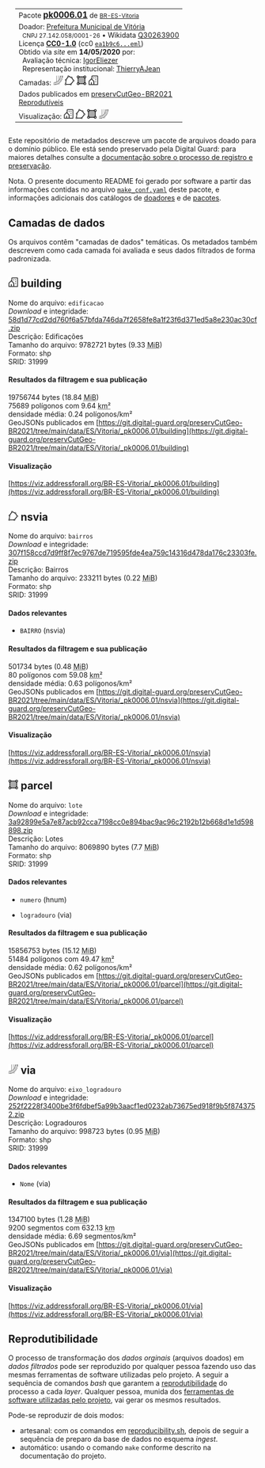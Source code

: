 <aside>
<table align="right" style="padding: 1em">
<tr><td>Pacote <a target="_git" title="link canônico para o git deste pacote" href="https://git.digital-guard.org/preserv-BR/blob/main/data/ES/Vitoria/_pk0006.01"><big><b>pk0006.01</b></big></a> de <small><a target="_afacodes" title="Jurisdição" href="https://afa.codes/BR-ES-Vitoria">BR-ES-Vitoria</a></small>
</td></tr>
<tr><td>
Doador: <a rel="external" target="_doador" href="https://www.vitoria.es.gov.br/">Prefeitura Municipal de Vitória</a>
<br/>&nbsp; <small>CNPJ 27.142.058/0001-26</small> • Wikidata <a rel="external" target="_doador" title="link descritor Wikidata do doador" href="https://www.wikidata.org/wiki/Q30263900">Q30263900</a></small><br/>
Licença <a rel="external" target="_doador" href="https://creativecommons.org/publicdomain/zero/1.0/"><b>CC0-1.0</b></a> (cc0 <a title="SHA256 ea1b9c60680466bc015231fa9438a64704ecb3bd24875b47af3736eace3e9b44.eml" href="http://dl.digital-guard.org/ea1b9c60680466bc015231fa9438a64704ecb3bd24875b47af3736eace3e9b44.eml"><code>ea1b9c6...eml</code></a>)<br/>
Obtido via <i>site</i> em <b>14/05/2020</b> por:
<br/>&nbsp; Avaliação técnica: <a rel="external" target="_gitPerson" title="usuário Git" href="https://github.com/IgorEliezer">IgorEliezer</a>
<br/>&nbsp; Representação institucional: <a rel="external" target="_gitPerson" title="usuário Git" href="https://github.com/ThierryAJean">ThierryAJean</a><br/>
</td></tr>
<tr><td>Camadas: <a title="via" href="#-via"><img src="https://raw.githubusercontent.com/digital-guard/preserv/main/docs/assets/layerIcon-via.png" alt="via" width="20"/></a> <a title="nsvia" href="#-nsvia"><img src="https://raw.githubusercontent.com/digital-guard/preserv/main/docs/assets/layerIcon-nsvia.png" alt="nsvia" width="20"/></a> <a title="parcel" href="#-parcel"><img src="https://raw.githubusercontent.com/digital-guard/preserv/main/docs/assets/layerIcon-parcel.png" alt="parcel" width="20"/></a> <a title="building" href="#-building"><img src="https://raw.githubusercontent.com/digital-guard/preserv/main/docs/assets/layerIcon-building.png" alt="building" width="20"/></a> </td></tr>
<tr><td>Dados publicados em <a href="https://git.digital-guard.org/preservCutGeo-BR2021/tree/main/data/ES/Vitoria/_pk0006.01">preservCutGeo-BR2021</a><br/><a href="#reprodutibilidade">Reprodutíveis</a></td></tr>
<tr><td>Visualização: <a title="building" href="https://viz.addressforall.org/BR-ES-Vitoria/_pk0006.01/building"><img src="https://raw.githubusercontent.com/digital-guard/preserv/main/docs/assets/layerIcon-building.png" alt="building" width="20"/></a> <a title="nsvia" href="https://viz.addressforall.org/BR-ES-Vitoria/_pk0006.01/nsvia"><img src="https://raw.githubusercontent.com/digital-guard/preserv/main/docs/assets/layerIcon-nsvia.png" alt="nsvia" width="20"/></a> <a title="parcel" href="https://viz.addressforall.org/BR-ES-Vitoria/_pk0006.01/parcel"><img src="https://raw.githubusercontent.com/digital-guard/preserv/main/docs/assets/layerIcon-parcel.png" alt="parcel" width="20"/></a> <a title="via" href="https://viz.addressforall.org/BR-ES-Vitoria/_pk0006.01/via"><img src="https://raw.githubusercontent.com/digital-guard/preserv/main/docs/assets/layerIcon-via.png" alt="via" width="20"/></a> </td></tr>
</table>
</aside>

<section>

Este repositório de metadados descreve um pacote de arquivos doado para o domínio público. Ele está sendo preservado pela Digital Guard: para maiores detalhes consulte a [documentação sobre o processo de registro e preservação](https://wiki.addressforall.org/doc/Documentação_Digital-guard).

Nota. O presente documento README foi gerado por software a partir das informações contidas no arquivo [`make_conf.yaml`](https://git.digital-guard.org/preserv-BR/blob/main/data/ES/Vitoria/_pk0006.01/make_conf.yaml) deste pacote, e informações adicionais dos catálogos de [doadores](https://git.digital-guard.org/preserv-BR/blob/main/data/donor.csv) e de [pacotes](https://git.digital-guard.org/preserv-BR/blob/main/data/donatedPack.csv).

# Camadas de dados

Os arquivos contêm "camadas de dados" temáticas. Os metadados também descrevem como cada camada foi avaliada e seus dados filtrados de forma padronizada.

## <img src="https://raw.githubusercontent.com/digital-guard/preserv/main/docs/assets/layerIcon-building.png" alt="building" width="20"/> building

Nome do arquivo: `edificacao`<br/>*Download* e integridade: [58d1d77cd2dd760f6a57bfda746da7f2658fe8a1f23f6d371ed5a8e230ac30cf.zip](http://dl.digital-guard.org/58d1d77cd2dd760f6a57bfda746da7f2658fe8a1f23f6d371ed5a8e230ac30cf.zip)<br/>Descrição: Edificações<br/>Tamanho do arquivo: 9782721 bytes (9.33 <abbr title="mebibyte">MiB</abbr>)<br/>Formato: shp<br/>SRID: 31999

#### Resultados da filtragem e sua publicação
19756744 bytes (18.84 <abbr title="mebibyte">MiB</abbr>)<br/>75689 polígonos com 9.64 <abbr title="quilômetros quadrados">km²</abbr><br/>densidade média: 0.24 polígonos/km²<br/>GeoJSONs publicados em [https://git.digital-guard.org/preservCutGeo-BR2021/tree/main/data/ES/Vitoria/_pk0006.01/building](https://git.digital-guard.org/preservCutGeo-BR2021/tree/main/data/ES/Vitoria/_pk0006.01/building)

#### Visualização
[https://viz.addressforall.org/BR-ES-Vitoria/_pk0006.01/building](https://viz.addressforall.org/BR-ES-Vitoria/_pk0006.01/building)
## <img src="https://raw.githubusercontent.com/digital-guard/preserv/main/docs/assets/layerIcon-nsvia.png" alt="nsvia" width="20"/> nsvia

Nome do arquivo: `bairros`<br/>*Download* e integridade: [307f158ccd7d9ff8f7ec9767de719595fde4ea759c14316d478da176c23303fe.zip](http://dl.digital-guard.org/307f158ccd7d9ff8f7ec9767de719595fde4ea759c14316d478da176c23303fe.zip)<br/>Descrição: Bairros<br/>Tamanho do arquivo: 233211 bytes (0.22 <abbr title="mebibyte">MiB</abbr>)<br/>Formato: shp<br/>SRID: 31999

#### Dados relevantes
* `BAIRRO` (nsvia)

#### Resultados da filtragem e sua publicação
501734 bytes (0.48 <abbr title="mebibyte">MiB</abbr>)<br/>80 polígonos com 59.08 <abbr title="quilômetros quadrados">km²</abbr><br/>densidade média: 0.63 polígonos/km²<br/>GeoJSONs publicados em [https://git.digital-guard.org/preservCutGeo-BR2021/tree/main/data/ES/Vitoria/_pk0006.01/nsvia](https://git.digital-guard.org/preservCutGeo-BR2021/tree/main/data/ES/Vitoria/_pk0006.01/nsvia)

#### Visualização
[https://viz.addressforall.org/BR-ES-Vitoria/_pk0006.01/nsvia](https://viz.addressforall.org/BR-ES-Vitoria/_pk0006.01/nsvia)
## <img src="https://raw.githubusercontent.com/digital-guard/preserv/main/docs/assets/layerIcon-parcel.png" alt="parcel" width="20"/> parcel

Nome do arquivo: `lote`<br/>*Download* e integridade: [3a92899e5a7e87acb92cca7198cc0e894bac9ac96c2192b12b668d1e1d598898.zip](http://dl.digital-guard.org/3a92899e5a7e87acb92cca7198cc0e894bac9ac96c2192b12b668d1e1d598898.zip)<br/>Descrição: Lotes<br/>Tamanho do arquivo: 8069890 bytes (7.7 <abbr title="mebibyte">MiB</abbr>)<br/>Formato: shp<br/>SRID: 31999

#### Dados relevantes
* `numero` (hnum)

* `logradouro` (via)

#### Resultados da filtragem e sua publicação
15856753 bytes (15.12 <abbr title="mebibyte">MiB</abbr>)<br/>51484 polígonos com 49.47 <abbr title="quilômetros quadrados">km²</abbr><br/>densidade média: 0.62 polígonos/km²<br/>GeoJSONs publicados em [https://git.digital-guard.org/preservCutGeo-BR2021/tree/main/data/ES/Vitoria/_pk0006.01/parcel](https://git.digital-guard.org/preservCutGeo-BR2021/tree/main/data/ES/Vitoria/_pk0006.01/parcel)

#### Visualização
[https://viz.addressforall.org/BR-ES-Vitoria/_pk0006.01/parcel](https://viz.addressforall.org/BR-ES-Vitoria/_pk0006.01/parcel)
## <img src="https://raw.githubusercontent.com/digital-guard/preserv/main/docs/assets/layerIcon-via.png" alt="via" width="20"/> via

Nome do arquivo: `eixo_logradouro`<br/>*Download* e integridade: [252f2228f3400be3f6fdbef5a99b3aacf1ed0232ab73675ed918f9b5f8743752.zip](http://dl.digital-guard.org/252f2228f3400be3f6fdbef5a99b3aacf1ed0232ab73675ed918f9b5f8743752.zip)<br/>Descrição: Logradouros<br/>Tamanho do arquivo: 998723 bytes (0.95 <abbr title="mebibyte">MiB</abbr>)<br/>Formato: shp<br/>SRID: 31999

#### Dados relevantes
* `Nome` (via)

#### Resultados da filtragem e sua publicação
1347100 bytes (1.28 <abbr title="mebibyte">MiB</abbr>)<br/>9200 segmentos com 632.13 <abbr title="quilômetros">km</abbr><br/>densidade média: 6.69 segmentos/km²<br/>GeoJSONs publicados em [https://git.digital-guard.org/preservCutGeo-BR2021/tree/main/data/ES/Vitoria/_pk0006.01/via](https://git.digital-guard.org/preservCutGeo-BR2021/tree/main/data/ES/Vitoria/_pk0006.01/via)

#### Visualização
[https://viz.addressforall.org/BR-ES-Vitoria/_pk0006.01/via](https://viz.addressforall.org/BR-ES-Vitoria/_pk0006.01/via)

</section>
<section>

# Reprodutibilidade

O processo de transformação dos *dados orginais* (arquivos doados) em *dados filtrados* pode ser reproduzido por qualquer pessoa fazendo uso das mesmas ferramentas de software utilizadas pelo projeto. A seguir a sequência de comandos *bash* que garantem a [reprodutibilidade](https://en.wikipedia.org/wiki/Reproducibility) do processo a cada *layer*. Qualquer pessoa, munida dos [ferramentas de software utilizadas pelo projeto](https://git.AddressForAll.org/suporte/blob/master/docs/pt/infra.md#ambientes-e-ferramentas-de-uso-geral), vai gerar os mesmos resultados.

Pode-se reproduzir de dois modos:
* artesanal: com os comandos em [reproducibility.sh](https://git.digital-guard.org/preserv-BR/blob/main/data/ES/Vitoria/_pk0006.01/reproducibility.sh), depois de seguir a sequência de preparo da base de dados no esquema *ingest*.
* automático: usando o comando `make` conforme descrito na documentação do projeto.

</section>

